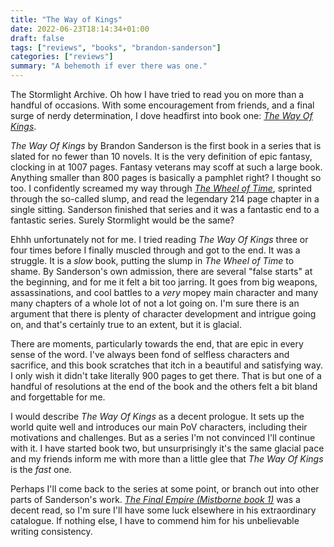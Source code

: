```yaml
---
title: "The Way of Kings"
date: 2022-06-23T18:14:34+01:00
draft: false
tags: ["reviews", "books", "brandon-sanderson"]
categories: ["reviews"]
summary: "A behemoth if ever there was one."
---
```


The Stormlight Archive. Oh how I have tried to read you on more than a handful of occasions. With some encouragement from friends, and a final surge of nerdy determination, I dove headfirst into book one: [*The Way Of Kings*](https://www.goodreads.com/book/show/9329354-the-way-of-kings-part-1).

*The Way Of Kings* by Brandon Sanderson is the first book in a series that is slated for no fewer than 10 novels. It is the very definition of epic fantasy, clocking in at 1007 pages. Fantasy veterans may scoff at such a large book. Anything smaller than 800 pages is basically a pamphlet right? I thought so too. I confidently screamed my way through [*The Wheel of Time*](https://www.goodreads.com/series/41526-the-wheel-of-time), sprinted through the so-called slump, and read the legendary 214 page chapter in a single sitting. Sanderson finished that series and it was a fantastic end to a fantastic series. Surely Stormlight would be the same?

Ehhh unfortunately not for me. I tried reading *The Way Of Kings* three or four times before I finally muscled through and got to the end. It was a struggle. It is a *slow* book, putting the slump in *The Wheel of Time* to shame. By Sanderson's own admission, there are several "false starts" at the beginning, and for me it felt a bit too jarring. It goes from big weapons, assassinations, and cool battles to a *very* mopey main character and many many chapters of a whole lot of not a lot going on. I'm sure there is an argument that there is plenty of character development and intrigue going on, and that's certainly true to an extent, but it is glacial.   

There are moments, particularly towards the end, that are epic in every sense of the word. I've always been fond of selfless characters and sacrifice, and this book scratches that itch in a beautiful and satisfying way. I only wish it didn't take literally 900 pages to get there. That is but one of a handful of resolutions at the end of the book and the others felt a bit bland and forgettable for me.

I would describe *The Way Of Kings* as a decent prologue. It sets up the world quite well and introduces our main PoV characters, including their motivations and challenges. But as a series I'm not convinced I'll continue with it. I have started book two, but unsurprisingly it's the same glacial pace and my friends inform me with more than a little glee that *The Way Of Kings* is the *fast* one.

Perhaps I'll come back to the series at some point, or branch out into other parts of Sanderson's work. [*The Final Empire (Mistborne book 1)*](https://www.goodreads.com/book/show/68428.The_Final_Empire) was a decent read, so I'm sure I'll have some luck elsewhere in his extraordinary catalogue. If nothing else, I have to commend him for his unbelievable writing consistency.
